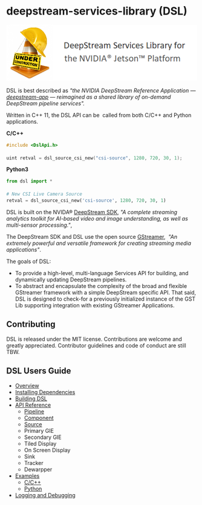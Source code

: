 # deepstream-services-library (DSL)

![](/Images/under-construction.png)

DSL is best described as _"the NVIDIA DeepStream Reference Application — [deepstream-app](https://docs.nvidia.com/metropolis/deepstream/dev-guide/index.html#page/DeepStream_Development_Guide%2Fdeepstream_app_architecture.html) — reimagined as a shared library of on-demand DeepStream pipeline services"._

Written in C++ 11, the DSL API can be  called from both C/C++ and Python applications.

**C/C++**
```C++
#include <DslApi.h>

uint retval = dsl_source_csi_new("csi-source", 1280, 720, 30, 1);
```
**Python3**
```Python
from dsl import *

# New CSI Live Camera Source
retval = dsl_source_csi_new('csi-source', 1280, 720, 30, 1)
```

DSL is built on the NVIDA® [DeepStream SDK](https://developer.nvidia.com/deepstream-sdk), _"A complete streaming analytics toolkit for AI-based video and image understanding, as well as multi-sensor processing."_, 

The DeepStream SDK and DSL use the open source [GStreamer](https://gstreamer.freedesktop.org/),  _"An extremely powerful and versatile framework for creating streaming media applications"_.

The goals of DSL:
* To provide a high-level, multi-language Services API for building, and dynamically updating DeepStream pipelines.
* To abstract and encapsulate the complexity of the broad and flexible GStreamer framework with a simple DeepStream specific API. That said, DSL is designed to check-for a previously initialized instance of the GST Lib supporting integration with existing GStreamer Applications.

## Contributing
DSL is released under the MIT license. Contributions are welcome and greatly appreciated. Contributor guidelines and code of conduct are still TBW. 

## DSL Users Guide

* [Overview](/docs/overview.md)
* [Installing Dependencies](/docs/installing-dependencies.md)
* [Building DSL](/docs/building-dsl.md)
* [API Reference](/docs/api-reference-list.md)
  * [Pipeline](/docs/api-pipeline.md)
  * [Component](/docs/api-component.md)
  * [Source](/docs/api-source.md)
  * Primary GIE
  * Secondary GIE
  * Tiled Display
  * On Screen Display
  * Sink
  * Tracker
  * Dewarpper
* [Examples](/docs/examples.md)
  * [C/C++](/docs/examples-cpp.md)
  * [Python](/docs/examples-python.md)
* [Logging and Debugging](/docs/debugging-dsl.md)
